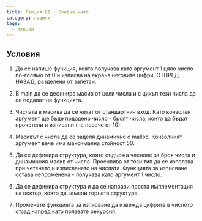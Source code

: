 ```yaml
---
title: Лекция 01 - Входно ниво
category: новини
tags:
  - лекции
---
```


## Условия

1. Да се напише функция, която получава като аргумент 1 цяло число по-голямо от 0 и изписва на екрана неговите цифри, ОТПРЕД НАЗАД, разделени от запетаи.

2. В main да се дефинира масив от цели числа и с цикъл тези числа да се подават на функцията.

3. Числата в масива да се четат от стандартния вход. Като конзолен аргумент ще бъде подадено число - броят числа, които да бъдат прочетени и изписани (не повече от 10).
4. Масивът с числа да се заделя динамично с malloc. Конзолният аргумент вече има максимална стойност 50.

5. Да се дефинира структура, която съдържа членове за броя числа и динамичния масив от числа. Проенлива от този тип да се използва при четенето и изписването на числата. Функцията за изписване остава непроменена - получава като аргумент 1 число.

6. Да се дефинира структура и да се направи проста имплементация на вектор, която да замени горната структура.

7. Променете функцията за изписване да извежда цифрите в числото отзад напред като ползвате рекурсия.
